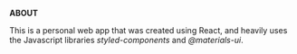 **ABOUT**

This is a personal web app that was created using React, and heavily uses the Javascript libraries *styled-components* and *@materials-ui*. 
